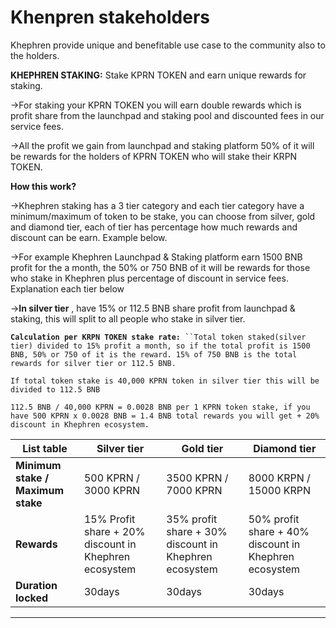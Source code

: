 # Khenpren stakeholders

Khephren provide unique and benefitable use case to the community also to the holders.

**KHEPHREN STAKING:** Stake KPRN TOKEN and  earn unique rewards for staking.

→For staking your KPRN TOKEN you will earn double rewards which is profit share from the launchpad and staking pool and discounted fees in our service fees.

→All the profit we gain from launchpad and staking platform 50% of it will be rewards for the holders of KPRN TOKEN who will stake their KRPN TOKEN.

**How this work?**

→Khephren staking has a 3 tier category and each tier category have a minimum/maximum of token to be stake, you can choose from silver, gold and diamond tier, each of tier has percentage how much rewards and discount can be earn. Example below.

→For example Khephren Launchpad & Staking platform earn 1500 BNB profit for the a month, the 50% or 750 BNB of it will be rewards for those who stake in Khephren plus percentage of discount  in service fees. Explanation each tier below

→**In silver tier** , have 15% or 112.5 BNB share profit from launchpad & staking, this will split to all people who stake in silver tier.

**`Calculation per KRPN TOKEN stake rate:`**` ``Total token staked(silver tier) divided to 15% profit a month, so if the total profit is 1500 BNB, 50% or 750 of it is the reward. 15% of 750 BNB is the total rewards for silver tier or 112.5 BNB.`

`If total token stake is 40,000 KPRN token in silver tier this will be divided to 112.5 BNB`

`112.5 BNB / 40,000 KPRN = 0.0028 BNB per 1 KPRN token stake, if you have 500 KPRN x 0.0028 BNB = 1.4 BNB total rewards you will get + 20% discount in Khephren ecosystem.`



| List table                        | Silver tier                                           | Gold tier                                             | Diamond tier                                          |
| --------------------------------- | ----------------------------------------------------- | ----------------------------------------------------- | ----------------------------------------------------- |
| **Minimum stake / Maximum stake** | 500 KPRN / 3000 KPRN                                  | 3500 KPRN / 7000 KPRN                                 | 8000 KRPN / 15000 KRPN                                |
| **Rewards**                       | 15% Profit share + 20% discount in Khephren ecosystem | 35% profit share + 30% discount in Khephren ecosystem | 50% profit share + 40% discount in Khephren ecosystem |
| **Duration locked**               | 30days                                                | 30days                                                | 30days                                                |



****
